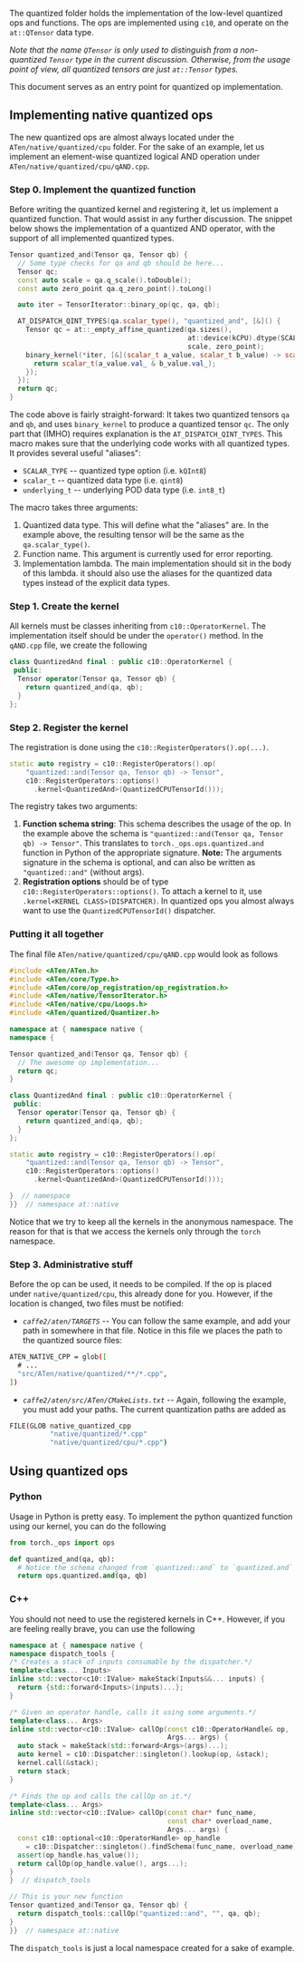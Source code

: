 The quantized folder holds the implementation of the low-level quantized ops and functions.
The ops are implemented using `c10`, and operate on the `at::QTensor` data type.

*Note that the name `QTensor` is only used to distinguish from a non-quantized `Tensor` type in the current discussion.
Otherwise, from the usage point of view, all quantized tensors are just `at::Tensor` types.*

This document serves as an entry point for quantized op implementation.

## Implementing native quantized ops

The new quantized ops are almost always located under the `ATen/native/quantized/cpu` folder.
For the sake of an example, let us implement an element-wise quantized logical AND operation under `ATen/native/quantized/cpu/qAND.cpp`.

### Step 0. Implement the quantized function

Before writing the quantized kernel and registering it, let us implement a quantized function.
That would assist in any further discussion.
The snippet below shows the implementation of a quantized AND operator, with the support of all implemented quantized types.

```c++
Tensor quantized_and(Tensor qa, Tensor qb) {
  // Some type checks for qa and qb should be here...
  Tensor qc;
  const auto scale = qa.q_scale().toDouble();
  const auto zero_point qa.q_zero_point().toLong()

  auto iter = TensorIterator::binary_op(qc, qa, qb);

  AT_DISPATCH_QINT_TYPES(qa.scalar_type(), "quantized_and", [&]() {
    Tensor qc = at::_empty_affine_quantized(qa.sizes(),
                                            at::device(kCPU).dtype(SCALAR_TYPE),
                                            scale, zero_point);
    binary_kernel(*iter, [&](scalar_t a_value, scalar_t b_value) -> scalar_t {
      return scalar_t(a_value.val_ & b_value.val_);
    });
  });
  return qc;
}
```

The code above is fairly straight-forward:
It takes two quantized tensors `qa` and `qb`, and uses `binary_kernel` to produce a quantized tensor `qc`.
The only part that (IMHO) requires explanation is the `AT_DISPATCH_QINT_TYPES`.
This macro makes sure that the underlying code works with all quantized types.
It provides several useful "aliases":

- `SCALAR_TYPE` -- quantized type option (i.e. `kQInt8`)
- `scalar_t` -- quantized data type (i.e. `qint8`)
- `underlying_t` -- underlying POD data type (i.e. `int8_t`)

The macro takes three arguments:
1. Quantized data type. This will define what the "aliases" are.
In the example above, the resulting tensor will be the same as the `qa.scalar_type()`.
2. Function name. This argument is currently used for error reporting.
3. Implementation lambda. The main implementation should sit in the body of this lambda.
it should also use the aliases for the quantized data types instead of the explicit data types.

### Step 1. Create the kernel

All kernels must be classes inheriting from `c10::OperatorKernel`.
The implementation itself should be under the `operator()` method.
In the `qAND.cpp` file, we create the following

```c++
class QuantizedAnd final : public c10::OperatorKernel {
 public:
  Tensor operator(Tensor qa, Tensor qb) {
    return quantized_and(qa, qb);
  }
};
```

### Step 2. Register the kernel

The registration is done using the `c10::RegisterOperators().op(...)`.

```c++
static auto registry = c10::RegisterOperators().op(
    "quantized::and(Tensor qa, Tensor qb) -> Tensor",
    c10::RegisterOperators::options()
      .kernel<QuantizedAnd>(QuantizedCPUTensorId()));
```

The registry takes two arguments:

1. **Function schema string**: This schema describes the usage of the op.
In the example above the schema is `"quantized::and(Tensor qa, Tensor qb) -> Tensor"`.
This translates to `torch._ops.ops.quantized.and` function in Python of the appropriate signature.
**Note:** The arguments signature in the schema is optional, and can also be written as `"quantized::and"` (without args).
2. **Registration options** should be of type `c10::RegisterOperators::options()`.
To attach a kernel to it, use `.kernel<KERNEL CLASS>(DISPATCHER)`.
In quantized ops you almost always want to use the `QuantizedCPUTensorId()` dispatcher.

### Putting it all together

The final file `ATen/native/quantized/cpu/qAND.cpp` would look as follows

```c++
#include <ATen/ATen.h>
#include <ATen/core/Type.h>
#include <ATen/core/op_registration/op_registration.h>
#include <ATen/native/TensorIterator.h>
#include <ATen/native/cpu/Loops.h>
#include <ATen/quantized/Quantizer.h>

namespace at { namespace native {
namespace {

Tensor quantized_and(Tensor qa, Tensor qb) {
  // The awesome op implementation...
  return qc;
}

class QuantizedAnd final : public c10::OperatorKernel {
 public:
  Tensor operator(Tensor qa, Tensor qb) {
    return quantized_and(qa, qb);
  }
};

static auto registry = c10::RegisterOperators().op(
    "quantized::and(Tensor qa, Tensor qb) -> Tensor",
    c10::RegisterOperators::options()
      .kernel<QuantizedAnd>(QuantizedCPUTensorId()));

}  // namespace
}}  // namespace at::native
```

Notice that we try to keep all the kernels in the anonymous namespace.
The reason for that is that we access the kernels only through the `torch` namespace.

### Step 3. Administrative stuff

Before the op can be used, it needs to be compiled.
If the op is placed under `native/quantized/cpu`, this already done for you.
However, if the location is changed, two files must be notified:

- *`caffe2/aten/TARGETS`* -- You can follow the same example, and add your path in somewhere in that file. Notice in this file we places the path to the quantized source files:
```bash
ATEN_NATIVE_CPP = glob([
  # ...
  "src/ATen/native/quantized/**/*.cpp",
])
```

- *`caffe2/aten/src/ATen/CMakeLists.txt`* -- Again, following the example, you must add your paths.
The current quantization paths are added as
```bash
FILE(GLOB native_quantized_cpp
          "native/quantized/*.cpp"
          "native/quantized/cpu/*.cpp")
```

## Using quantized ops

### Python

Usage in Python is pretty easy.
To implement the python quantized function using our kernel, you can do the following

```python
from torch._ops import ops

def quantized_and(qa, qb):
  # Notice the schema changed from `quantized::and` to `quantized.and`
  return ops.quantized.and(qa, qb)
```

### C++

You should not need to use the registered kernels in C++.
However, if you are feeling really brave, you can use the following

```c++
namespace at { namespace native {
namespace dispatch_tools {
/* Creates a stack of inputs consumable by the dispatcher.*/
template<class... Inputs>
inline std::vector<c10::IValue> makeStack(Inputs&&... inputs) {
  return {std::forward<Inputs>(inputs)...};
}

/* Given an operator handle, calls it using some arguments.*/
template<class... Args>
inline std::vector<c10::IValue> callOp(const c10::OperatorHandle& op,
                                       Args... args) {
  auto stack = makeStack(std::forward<Args>(args)...);
  auto kernel = c10::Dispatcher::singleton().lookup(op, &stack);
  kernel.call(&stack);
  return stack;
}

/* Finds the op and calls the callOp on it.*/
template<class... Args>
inline std::vector<c10::IValue> callOp(const char* func_name,
                                       const char* overload_name,
                                       Args... args) {
  const c10::optional<c10::OperatorHandle> op_handle
    = c10::Dispatcher::singleton().findSchema(func_name, overload_name);
  assert(op_handle.has_value());
  return callOp(op_handle.value(), args...);
}
}  // dispatch_tools

// This is your new function
Tensor quantized_and(Tensor qa, Tensor qb) {
  return dispatch_tools::callOp("quantized::and", "", qa, qb);
}
}}  // namespace at::native
```

The `dispatch_tools` is just a local namespace created for a sake of example.
